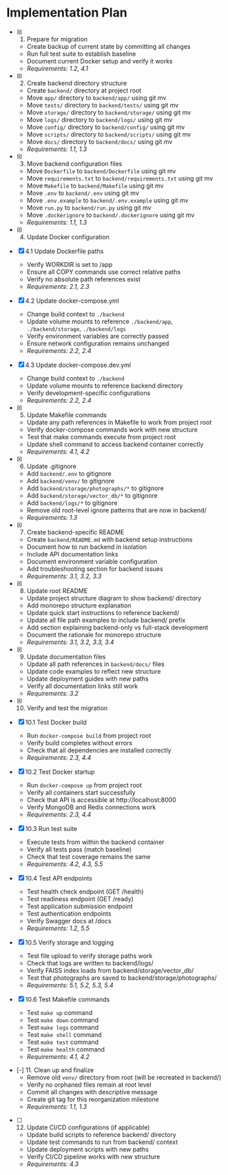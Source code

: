 # Implementation Plan

- [x] 1. Prepare for migration
  - Create backup of current state by committing all changes
  - Run full test suite to establish baseline
  - Document current Docker setup and verify it works
  - _Requirements: 1.2, 4.1_

- [x] 2. Create backend directory structure
  - Create `backend/` directory at project root
  - Move `app/` directory to `backend/app/` using git mv
  - Move `tests/` directory to `backend/tests/` using git mv
  - Move `storage/` directory to `backend/storage/` using git mv
  - Move `logs/` directory to `backend/logs/` using git mv
  - Move `config/` directory to `backend/config/` using git mv
  - Move `scripts/` directory to `backend/scripts/` using git mv
  - Move `docs/` directory to `backend/docs/` using git mv
  - _Requirements: 1.1, 1.3_

- [x] 3. Move backend configuration files
  - Move `Dockerfile` to `backend/Dockerfile` using git mv
  - Move `requirements.txt` to `backend/requirements.txt` using git mv
  - Move `Makefile` to `backend/Makefile` using git mv
  - Move `.env` to `backend/.env` using git mv
  - Move `.env.example` to `backend/.env.example` using git mv
  - Move `run.py` to `backend/run.py` using git mv
  - Move `.dockerignore` to `backend/.dockerignore` using git mv
  - _Requirements: 1.1, 1.3_

- [x] 4. Update Docker configuration
- [x] 4.1 Update Dockerfile paths
  - Verify WORKDIR is set to /app
  - Ensure all COPY commands use correct relative paths
  - Verify no absolute path references exist
  - _Requirements: 2.1, 2.3_

- [x] 4.2 Update docker-compose.yml
  - Change build context to `./backend`
  - Update volume mounts to reference `./backend/app`, `./backend/storage`, `./backend/logs`
  - Verify environment variables are correctly passed
  - Ensure network configuration remains unchanged
  - _Requirements: 2.2, 2.4_

- [x] 4.3 Update docker-compose.dev.yml
  - Change build context to `./backend`
  - Update volume mounts to reference backend directory
  - Verify development-specific configurations
  - _Requirements: 2.2, 2.4_

- [x] 5. Update Makefile commands
  - Update any path references in Makefile to work from project root
  - Verify docker-compose commands work with new structure
  - Test that make commands execute from project root
  - Update shell command to access backend container correctly
  - _Requirements: 4.1, 4.2_

- [x] 6. Update .gitignore
  - Add `backend/.env` to gitignore
  - Add `backend/venv/` to gitignore
  - Add `backend/storage/photographs/*` to gitignore
  - Add `backend/storage/vector_db/*` to gitignore
  - Add `backend/logs/*` to gitignore
  - Remove old root-level ignore patterns that are now in backend/
  - _Requirements: 1.3_

- [x] 7. Create backend-specific README
  - Create `backend/README.md` with backend setup instructions
  - Document how to run backend in isolation
  - Include API documentation links
  - Document environment variable configuration
  - Add troubleshooting section for backend issues
  - _Requirements: 3.1, 3.2, 3.3_

- [x] 8. Update root README
  - Update project structure diagram to show backend/ directory
  - Add monorepo structure explanation
  - Update quick start instructions to reference backend/
  - Update all file path examples to include backend/ prefix
  - Add section explaining backend-only vs full-stack development
  - Document the rationale for monorepo structure
  - _Requirements: 3.1, 3.2, 3.3, 3.4_

- [x] 9. Update documentation files
  - Update all path references in `backend/docs/` files
  - Update code examples to reflect new structure
  - Update deployment guides with new paths
  - Verify all documentation links still work
  - _Requirements: 3.2_

- [x] 10. Verify and test the migration
- [x] 10.1 Test Docker build
  - Run `docker-compose build` from project root
  - Verify build completes without errors
  - Check that all dependencies are installed correctly
  - _Requirements: 2.3, 4.4_

- [x] 10.2 Test Docker startup
  - Run `docker-compose up` from project root
  - Verify all containers start successfully
  - Check that API is accessible at http://localhost:8000
  - Verify MongoDB and Redis connections work
  - _Requirements: 2.3, 4.4_

- [x] 10.3 Run test suite
  - Execute tests from within the backend container
  - Verify all tests pass (match baseline)
  - Check that test coverage remains the same
  - _Requirements: 4.2, 4.3, 5.5_

- [x] 10.4 Test API endpoints
  - Test health check endpoint (GET /health)
  - Test readiness endpoint (GET /ready)
  - Test application submission endpoint
  - Test authentication endpoints
  - Verify Swagger docs at /docs
  - _Requirements: 1.2, 5.5_

- [x] 10.5 Verify storage and logging
  - Test file upload to verify storage paths work
  - Check that logs are written to backend/logs/
  - Verify FAISS index loads from backend/storage/vector_db/
  - Test that photographs are saved to backend/storage/photographs/
  - _Requirements: 5.1, 5.2, 5.3, 5.4_

- [x] 10.6 Test Makefile commands
  - Test `make up` command
  - Test `make down` command
  - Test `make logs` command
  - Test `make shell` command
  - Test `make test` command
  - Test `make health` command
  - _Requirements: 4.1, 4.2_

- [-] 11. Clean up and finalize
  - Remove old `venv/` directory from root (will be recreated in backend/)
  - Verify no orphaned files remain at root level
  - Commit all changes with descriptive message
  - Create git tag for this reorganization milestone
  - _Requirements: 1.1, 1.3_

- [ ] 12. Update CI/CD configurations (if applicable)
  - Update build scripts to reference backend/ directory
  - Update test commands to run from backend/ context
  - Update deployment scripts with new paths
  - Verify CI/CD pipeline works with new structure
  - _Requirements: 4.3_
